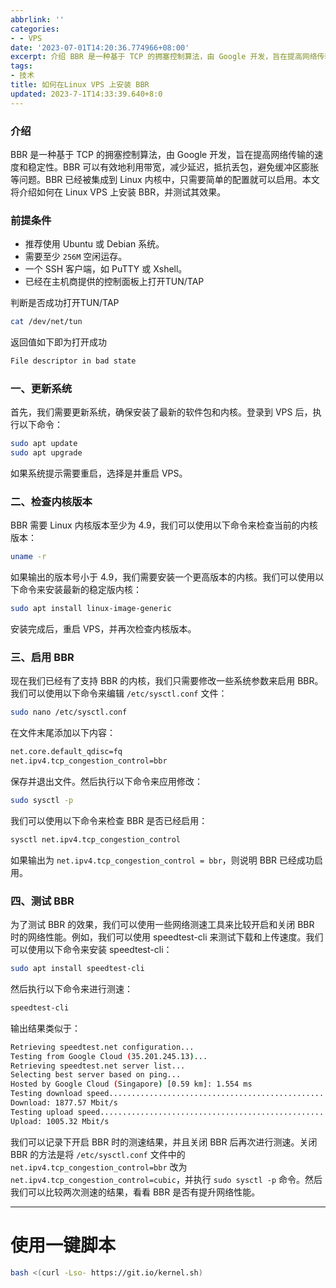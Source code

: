 ```yaml
---
abbrlink: ''
categories:
- - VPS
date: '2023-07-01T14:20:36.774966+08:00'
excerpt: 介绍 BBR 是一种基于 TCP 的拥塞控制算法，由 Google 开发，旨在提高网络传输的速度和稳定性。BBR 可以有效地利用带宽，减少延迟，抵抗丢包，避免缓冲区膨胀等问题。BBR 已经被集成到 Linux 内核中，只需要简单的配置就可以启用。本文将介绍如何在 Linux VPS 上安装 BBR，并测试其效果。 前提条件  推荐使用 Ubuntu 或 Debian 系统。 需要至少 256M 空...
tags:
- 技术
title: 如何在Linux VPS 上安装 BBR
updated: 2023-7-1T14:33:39.640+8:0
---
```

### 介绍

BBR 是一种基于 TCP 的拥塞控制算法，由 Google 开发，旨在提高网络传输的速度和稳定性。BBR 可以有效地利用带宽，减少延迟，抵抗丢包，避免缓冲区膨胀等问题。BBR 已经被集成到 Linux 内核中，只需要简单的配置就可以启用。本文将介绍如何在 Linux VPS 上安装 BBR，并测试其效果。

### 前提条件

- 推荐使用 Ubuntu 或 Debian 系统。
- 需要至少 `256M` 空闲运存。
- 一个 SSH 客户端，如 PuTTY 或 Xshell。
- 已经在主机商提供的控制面板上打开TUN/TAP

判断是否成功打开TUN/TAP

```bash
cat /dev/net/tun
```

返回值如下即为打开成功

```bash
File descriptor in bad state
```


### 一、更新系统

首先，我们需要更新系统，确保安装了最新的软件包和内核。登录到 VPS 后，执行以下命令：

```bash
sudo apt update
sudo apt upgrade
```

如果系统提示需要重启，选择是并重启 VPS。

### 二、检查内核版本

BBR 需要 Linux 内核版本至少为 4.9，我们可以使用以下命令来检查当前的内核版本：

```bash
uname -r
```

如果输出的版本号小于 4.9，我们需要安装一个更高版本的内核。我们可以使用以下命令来安装最新的稳定版内核：

```bash
sudo apt install linux-image-generic
```

安装完成后，重启 VPS，并再次检查内核版本。

### 三、启用 BBR

现在我们已经有了支持 BBR 的内核，我们只需要修改一些系统参数来启用 BBR。我们可以使用以下命令来编辑 `/etc/sysctl.conf` 文件：

```bash
sudo nano /etc/sysctl.conf
```

在文件末尾添加以下内容：

```bash
net.core.default_qdisc=fq
net.ipv4.tcp_congestion_control=bbr
```

保存并退出文件。然后执行以下命令来应用修改：

```bash
sudo sysctl -p
```

我们可以使用以下命令来检查 BBR 是否已经启用：

```bash
sysctl net.ipv4.tcp_congestion_control
```

如果输出为 `net.ipv4.tcp_congestion_control = bbr`，则说明 BBR 已经成功启用。

### 四、测试 BBR

为了测试 BBR 的效果，我们可以使用一些网络测速工具来比较开启和关闭 BBR 时的网络性能。例如，我们可以使用 speedtest-cli 来测试下载和上传速度。我们可以使用以下命令来安装 speedtest-cli：

```bash
sudo apt install speedtest-cli
```

然后执行以下命令来进行测速：

```bash
speedtest-cli
```

输出结果类似于：

```bash
Retrieving speedtest.net configuration...
Testing from Google Cloud (35.201.245.13)...
Retrieving speedtest.net server list...
Selecting best server based on ping...
Hosted by Google Cloud (Singapore) [0.59 km]: 1.554 ms
Testing download speed................................................................................
Download: 1877.57 Mbit/s
Testing upload speed......................................................................................................
Upload: 1005.32 Mbit/s
```

我们可以记录下开启 BBR 时的测速结果，并且关闭 BBR 后再次进行测速。关闭 BBR 的方法是将 `/etc/sysctl.conf` 文件中的 `net.ipv4.tcp_congestion_control=bbr` 改为 `net.ipv4.tcp_congestion_control=cubic`，并执行 `sudo sysctl -p` 命令。然后我们可以比较两次测速的结果，看看 BBR 是否有提升网络性能。

---

# 使用一键脚本

```bash
bash <(curl -Lso- https://git.io/kernel.sh)
```
